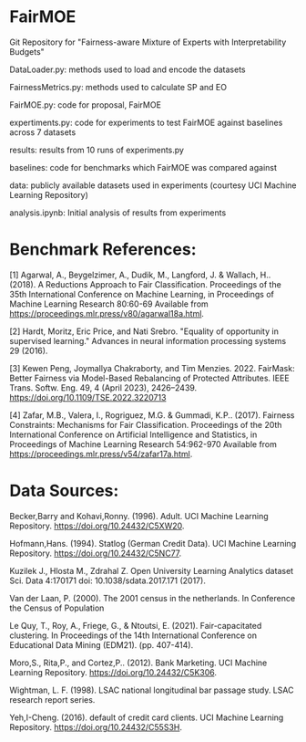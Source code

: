 # FairMOE
Git Repository for "Fairness-aware Mixture of Experts with Interpretability Budgets"


DataLoader.py: methods used to load and encode the datasets

FairnessMetrics.py: methods used to calculate SP and EO

FairMOE.py: code for proposal, FairMOE

expertiments.py: code for experiments to test FairMOE against baselines across 7 datasets

results: results from 10 runs of experiments.py

baselines: code for benchmarks which FairMOE was compared against

data: publicly available datasets used in experiments (courtesy UCI Machine Learning Repository)

analysis.ipynb: Initial analysis of results from experiments

# Benchmark References:

[1] Agarwal, A., Beygelzimer, A., Dudik, M., Langford, J. & Wallach, H.. (2018). A Reductions Approach to Fair Classification. Proceedings of the 35th International Conference on Machine Learning, in Proceedings of Machine Learning Research 80:60-69 Available from https://proceedings.mlr.press/v80/agarwal18a.html.

[2] Hardt, Moritz, Eric Price, and Nati Srebro. "Equality of opportunity in supervised learning." Advances in neural information processing systems 29 (2016).

[3] Kewen Peng, Joymallya Chakraborty, and Tim Menzies. 2022. FairMask: Better Fairness via Model-Based Rebalancing of Protected Attributes. IEEE Trans. Softw. Eng. 49, 4 (April 2023), 2426–2439. https://doi.org/10.1109/TSE.2022.3220713

[4] Zafar, M.B., Valera, I., Rogriguez, M.G. & Gummadi, K.P.. (2017). Fairness Constraints: Mechanisms for Fair Classification.  Proceedings of the 20th International Conference on Artificial Intelligence and Statistics, in Proceedings of Machine Learning Research 54:962-970 Available from https://proceedings.mlr.press/v54/zafar17a.html.

# Data Sources:

Becker,Barry and Kohavi,Ronny. (1996). Adult. UCI Machine Learning Repository. https://doi.org/10.24432/C5XW20.

Hofmann,Hans. (1994). Statlog (German Credit Data). UCI Machine Learning Repository. https://doi.org/10.24432/C5NC77.

Kuzilek J., Hlosta M., Zdrahal Z. Open University Learning Analytics dataset Sci. Data 4:170171 doi: 10.1038/sdata.2017.171 (2017).

Van der Laan, P. (2000). The 2001 census in the netherlands. In Conference the Census of Population

Le Quy, T., Roy, A., Friege, G., & Ntoutsi, E. (2021). Fair-capacitated clustering. In Proceedings of the 14th International Conference on Educational Data Mining (EDM21). (pp. 407-414).

Moro,S., Rita,P., and Cortez,P.. (2012). Bank Marketing. UCI Machine Learning Repository. https://doi.org/10.24432/C5K306.

Wightman, L. F. (1998). LSAC national longitudinal bar passage study. LSAC research report series.

Yeh,I-Cheng. (2016). default of credit card clients. UCI Machine Learning Repository. https://doi.org/10.24432/C55S3H.
